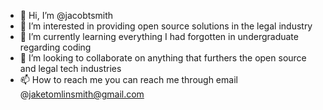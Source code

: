 - 👋 Hi, I’m @jacobtsmith
- 👀 I’m interested in providing open source solutions in the legal industry
- 🌱 I’m currently learning everything I had forgotten in undergraduate regarding coding
- 💞️ I’m looking to collaborate on anything that furthers the open source and legal tech industries
- 📫 How to reach me you can reach me through email @jaketomlinsmith@gmail.com

<!---
jacobtsmith/jacobtsmith is a ✨ special ✨ repository because its `README.md` (this file) appears on your GitHub profile.
You can click the Preview link to take a look at your changes.
--->
